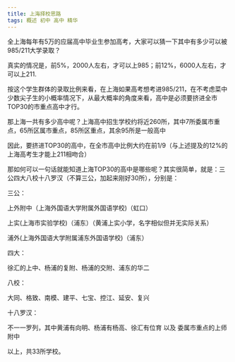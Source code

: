```yaml
---
title: 上海择校思路
tags: 概述 初中 高中 精华
---
```


全上海每年有5万的应届高中毕业生参加高考，大家可以猜一下其中有多少可以被985/211大学录取？

真实的情况是，前5%，2000人左右，才可以上985；前12%，6000人左右，才可以上211.

按这个学生群体的录取比例来看，在上海如果高考想考进985/211，在不考虑菜中少数尖子生的小概率情况下，从最大概率的角度来看，高中是必须要挤进全市TOP30的市重点高中才行。

那上海一共有多少高中呢？上海高中招生学校约将近260所，其中7所委属市重点，65所区属市重点，85所区重点，其余95所是一般高中

因此，要挤进TOP30的高中，在全市高中比例大约在前1/9（与上述提及的12%的上海高考生才能上211相吻合）

那如何可以一句话就能知道上海TOP30的高中是哪些呢？其实很简单，就是：三公四大八校十八罗汉（不算三公，加起来刚好30所），分别是：

三公：

上外附中（上海外国语大学附属外国语学校)（虹口）

上实(上海市实验学校)（浦东）（黄浦上实小学，名字相似但并无实际关系）

浦外(上海外国语大学附属浦东外国语学校)（浦东）

四大：

徐汇的上中、杨浦的复附、杨浦的交附、浦东的华二

八校：

大同、格致、南模、建平、七宝、控江、延安、复兴

十八罗汉：

不一一罗列，其中黄浦有向明、杨浦有杨高、徐汇有位育 以及 委属市重点的上师附中

以上，共33所学校。
